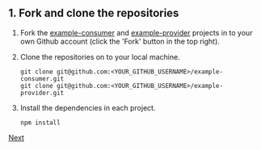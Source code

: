 ## 1. Fork and clone the repositories

1. Fork the [example-consumer][example-consumer] and [example-provider][example-provider] projects in to your own Github account (click the 'Fork' button in the top right).
1. Clone the repositories on to your local machine.

    ```
    git clone git@github.com:<YOUR_GITHUB_USERNAME>/example-consumer.git
    git clone git@github.com:<YOUR_GITHUB_USERNAME>/example-provider.git
    ```

1. Install the dependencies in each project.

    ```
    npm install
    ```

[Next](./02_configure_the_builds_in_travis_ci.md)

[example-consumer]: https://github.com/pactflow/example-consumer
[example-provider]: https://github.com/pactflow/example-provider


